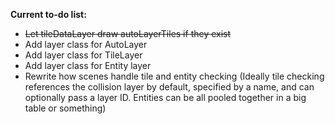 **Current to-do list:**
- ~~Let tileDataLayer draw autoLayerTiles if they exist~~
- Add layer class for AutoLayer
- Add layer class for TileLayer
- Add layer class for Entity layer
- Rewrite how scenes handle tile and entity checking (Ideally tile checking references the collision layer by default, specified by a name, and can optionally pass a layer ID. Entities can be all pooled together in a big table or something)